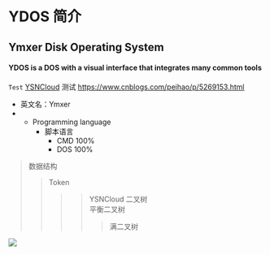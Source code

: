 # YDOS 简介
## Ymxer Disk Operating System
#### YDOS is a DOS with a visual interface that integrates many common tools

`Test`
[YSNCloud](http://pan.ymxer.com) 
测试
https://www.cnblogs.com/peihao/p/5269153.html
* 英文名：Ymxer
* * Programming language 
    * 脚本语言  
      * CMD 100%
      * DOS 100%
        
>数据结构  
>>Token
>>>>YSNCloud
>>>二叉树  
>>>>平衡二叉树  
>>>>>满二叉树
  
 ![](https://pan.ymxer.com/f/PeGSN/6dfe5665558563aa4e9a07b1cc5b6825.jpg)
